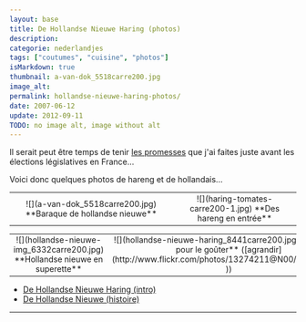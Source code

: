 ```yaml
---
layout: base
title: De Hollandse Nieuwe Haring (photos)
description: 
categorie: nederlandjes
tags: ["coutumes", "cuisine", "photos"]
isMarkdown: true
thumbnail: a-van-dok_5518carre200.jpg
image_alt: 
permalink: hollandse-nieuwe-haring-photos/
date: 2007-06-12
update: 2012-09-11
TODO: no image alt, image without alt
---
```




Il serait peut être temps de tenir [les promesses](/de-hollandse-nieuwe-haring) que j'ai faites juste avant les élections législatives en France...

Voici donc quelques photos de hareng et de hollandais...

<!-- HTML -->
<table align=center cellpadding=3><tr><td align=center>
<!-- / HTML -->
![](a-van-dok_5518carre200.jpg)  
**Baraque de hollandse nieuwe**
<!-- HTML -->
</td><td align=center>
<!-- / HTML -->
![](haring-tomates-carre200-1.jpg)  
**Des hareng en entrée**
<!-- HTML -->
</td></tr></table>
<!-- / HTML -->

<!-- HTML -->
<table align=center cellpadding=3><tr><td align=center>
<!-- / HTML -->
![](hollandse-nieuwe-img_6332carre200.jpg)  
**Hollandse nieuwe en superette**  
 
<!-- HTML -->
</td><td align=center>
<!-- / HTML -->
![](hollandse-nieuwe-haring_8441carre200.jpg)  
**Harengs pour le goûter**  
([agrandir](http://www.flickr.com/photos/13274211@N00/542053717/ ))
<!-- HTML -->
</td></tr></table>
<!-- / HTML -->

* [De Hollandse Nieuwe Haring (intro)](/de-hollandse-nieuwe-haring)
* [De Hollandse Nieuwe (histoire)](/de-hollandse-nieuwe-histoire)
---